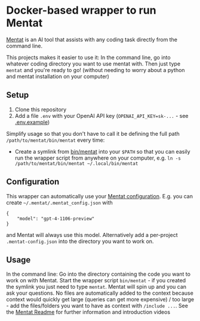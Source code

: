 # Docker-based wrapper to run Mentat
[Mentat](https://github.com/AbanteAI/mentat) is an AI tool that assists with any coding task directly from the command line.

This projects makes it easier to use it: In the command line, go into whatever coding directory you want to use mentat with.
Then just type `mentat` and you're ready to go! (without needing to worry about a python and mentat installation on your computer)

## Setup
1. Clone this repository
2. Add a file `.env` with your OpenAI API key (`OPENAI_API_KEY=sk-...` - see [.env.example](.env.example))

Simplify usage so that you don't have to call it be defining the full path `/path/to/mentat/bin/mentat` every time:
- Create a symlink from [bin/mentat](bin/mentat) into your `$PATH` so that you can easily run the wrapper script from anywhere on your computer, e.g. `ln -s /path/to/mentat/bin/mentat ~/.local/bin/mentat`

## Configuration
This wrapper can automatically use your [Mentat configuration](https://docs.mentat.ai/en/latest/user/configuration.html). E.g. you can create `~/.mentat/.mentat_config.json` with
```
{
    "model": "gpt-4-1106-preview"
}
```
and Mentat will always use this model. Alternatively add a per-project `.mentat-config.json` into the directory you want to work on.

## Usage
In the command line: Go into the directory containing the code you want to work on with Mentat. Start the wrapper script `bin/mentat` - if you created the symlink you just need to type `mentat`. Mentat will spin up and you can ask your questions. No files are automatically added to the context because context would quickly get large (queries can get more expensive) / too large - add the files/folders you want to have as context with `/include ...`. See the [Mentat Readme](https://github.com/AbanteAI/mentat) for further information and introduction videos

